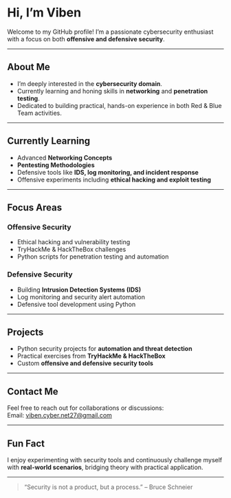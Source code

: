 # Hi, I’m Viben

Welcome to my GitHub profile! I’m a passionate cybersecurity enthusiast with a focus on both **offensive and defensive security**.  

---

## About Me
- I’m deeply interested in the **cybersecurity domain**.  
- Currently learning and honing skills in **networking** and **penetration testing**.  
- Dedicated to building practical, hands-on experience in both Red & Blue Team activities.  

---

## Currently Learning
- Advanced **Networking Concepts**  
- **Pentesting Methodologies**  
- Defensive tools like **IDS, log monitoring, and incident response**  
- Offensive experiments including **ethical hacking and exploit testing**  

---

## Focus Areas
### Offensive Security
- Ethical hacking and vulnerability testing  
- TryHackMe & HackTheBox challenges  
- Python scripts for penetration testing and automation  

### Defensive Security
- Building **Intrusion Detection Systems (IDS)**  
- Log monitoring and security alert automation  
- Defensive tool development using Python  

---

## Projects
- Python security projects for **automation and threat detection**  
- Practical exercises from **TryHackMe & HackTheBox**  
- Custom **offensive and defensive security tools**  

---

## Contact Me
Feel free to reach out for collaborations or discussions:  
Email: [viben.cyber.net27@gmail.com](mailto:viben.cyber.net27@gmail.com)

---

## Fun Fact
I enjoy experimenting with security tools and continuously challenge myself with **real-world scenarios**, bridging theory with practical application.  

---

> “Security is not a product, but a process.” – Bruce Schneier
